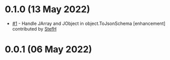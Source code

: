 # 0.1.0 (13 May 2022)
- [#1](https://github.com/StefH/NJsonSchema.Extensions/pull/1) - Handle JArray and JObject in object.ToJsonSchema  [enhancement] contributed by [StefH](https://github.com/StefH)

# 0.0.1 (06 May 2022)

